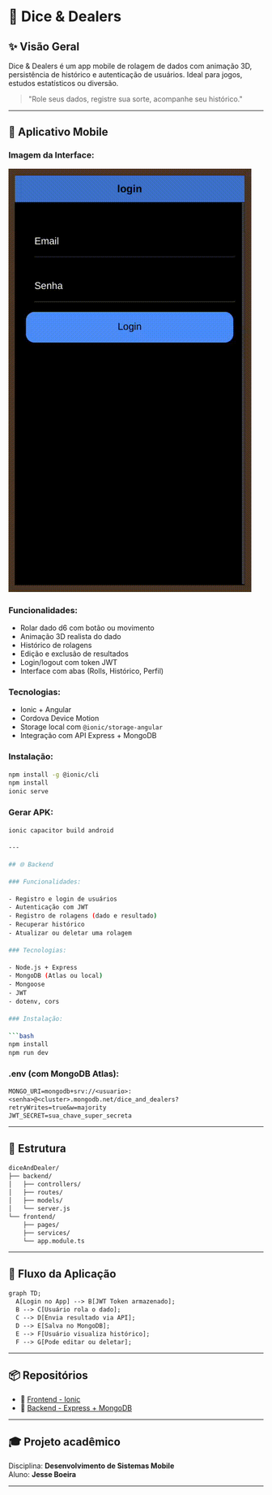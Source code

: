 # 🎲 Dice & Dealers

## ✨ Visão Geral

Dice & Dealers é um app mobile de rolagem de dados com animação 3D, persistência de histórico e autenticação de usuários. Ideal para jogos, estudos estatísticos ou diversão.

> "Role seus dados, registre sua sorte, acompanhe seu histórico."

---

## 📱 Aplicativo Mobile

### Imagem da Interface:
![Preview](./preview.gif)

### Funcionalidades:

- Rolar dado d6 com botão ou movimento
- Animação 3D realista do dado
- Histórico de rolagens
- Edição e exclusão de resultados
- Login/logout com token JWT
- Interface com abas (Rolls, Histórico, Perfil)

### Tecnologias:

- Ionic + Angular
- Cordova Device Motion
- Storage local com `@ionic/storage-angular`
- Integração com API Express + MongoDB

### Instalação:

```bash
npm install -g @ionic/cli
npm install
ionic serve
```

### Gerar APK:

```bash
ionic capacitor build android

---

## 🌐 Backend

### Funcionalidades:

- Registro e login de usuários
- Autenticação com JWT
- Registro de rolagens (dado e resultado)
- Recuperar histórico
- Atualizar ou deletar uma rolagem

### Tecnologias:

- Node.js + Express
- MongoDB (Atlas ou local)
- Mongoose
- JWT
- dotenv, cors

### Instalação:

```bash
npm install
npm run dev
```

### .env (com MongoDB Atlas):

```env
MONGO_URI=mongodb+srv://<usuario>:<senha>@<cluster>.mongodb.net/dice_and_dealers?retryWrites=true&w=majority
JWT_SECRET=sua_chave_super_secreta
```

---

## 📂 Estrutura

```
diceAndDealer/
├── backend/
│   ├── controllers/
│   ├── routes/
│   ├── models/
│   └── server.js
└── frontend/
    ├── pages/
    ├── services/
    └── app.module.ts
```

---

## 🔄 Fluxo da Aplicação

```mermaid
graph TD;
  A[Login no App] --> B[JWT Token armazenado];
  B --> C[Usuário rola o dado];
  C --> D[Envia resultado via API];
  D --> E[Salva no MongoDB];
  E --> F[Usuário visualiza histórico];
  F --> G[Pode editar ou deletar];
```

---

## 📦 Repositórios

- 🔗 [Frontend - Ionic](https://github.com/jeeboeira/diceAndDealer)
- 🔗 [Backend - Express + MongoDB](https://github.com/jeeboeira/backend-DiceAndDealer)

---

## 🎓 Projeto acadêmico

Disciplina: **Desenvolvimento de Sistemas Mobile**  
Aluno: **Jesse Boeira**

---